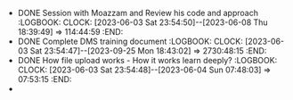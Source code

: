 - DONE Session with Moazzam and Review his code and approach
  :LOGBOOK:
  CLOCK: [2023-06-03 Sat 23:54:50]--[2023-06-08 Thu 18:39:49] =>  114:44:59
  :END:
- DONE Complete DMS training document
  :LOGBOOK:
  CLOCK: [2023-06-03 Sat 23:54:47]--[2023-09-25 Mon 18:43:02] =>  2730:48:15
  :END:
- DONE How file upload works - How it works learn deeply?
  :LOGBOOK:
  CLOCK: [2023-06-03 Sat 23:54:48]--[2023-06-04 Sun 07:48:03] =>  07:53:15
  :END:
-